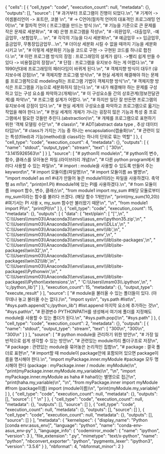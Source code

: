{
 "cells": [
  {
   "cell_type": "code",
   "execution_count": null,
   "metadata": {},
   "outputs": [],
   "source": [
    "# 과거부터 프로그램이 진행이 되었다.\n",
    "# 기계어 -> 어셈블리언어 -> 포트란, 코블 \n",
    "# -> C언어(절차적 언어의 대표격인 프로그래밍 언어)\n",
    "# 절차적 언어 ( 프로그램을 만드는 방식 )\n",
    "# 기능을 기준으로 큰 문제를 작은 문제로 세분화\n",
    "# 예) 은행 프로그램을 작성\n",
    "# -외환업무, -대출업무, -예금업무, -보험업무,... \n",
    "# 각각의 기능을 다시 세분화\n",
    "# 예금업무 => 입금업무, 출금업무, 무통장입금업무...\n",
    "# 더이상 세분화 시킬 수 없을 때까지 기능을 세분화 시키고 \n",
    "# 이렇게 세분화된 기능을 코드로 구현 -> 구현된 코드를 하나로 합친다.\n",
    "# 이런 프로그램 방식의 장점 : 프로그래밍의 설계가 쉽다. ->빨리 쉽게 만들 수 있다 -> 비용절감의 장점\n",
    "# 단점 : 프로그램을 유지보수 하는 게 어렵다.\n",
    "# 1990년대에 프로그래밍의 패러다임이 바뀌게 된다.\n",
    "# 객체지향 방식이 대두!! (유지보수에 강점)\n",
    "# 객체지향 프로그램 방식\n",
    "# 현실 세계의 해결해야 하는 문제를 프로그램적으로 modeling하는 프로그램 기법이 객체지향 방식'\n",
    "# 객체지향 방식은 프로그램을 기능으로 세분화하지 않는다.\n",
    "# 내가 해결해야 하는 문제를 구성하고 있는 구성 요소를 파악하고(개체)\n",
    "# 이 구성요소들 간의 상호관계(정보전달관계)를 파악\n",
    "# 프로그램 설계가 어렵다. \n",
    "# 하지만 일단 잘 만든면 프로그램의 유지보수에 강점이 있다.\n",
    "# 현실 세계의 구성요소를 파악하고 프로그램으로 옯기는 작업을 해야 한다.\n",
    "# 현실 세계의 개체가 가니는 굉장히 많은 기능과 특성 중 프로그램에서 필요한 것들만 추린다.(abstraction)\n",
    "# 개체를 프로그램으로 표현하기 위한 '객체 모델링 수단'\n",
    "# class\n",
    "# ADT(abstract data type , 추상 데이터 타입)\n",
    "# class가 가지는 기능 중 하나는 encapsulation(캡슐화)\n",
    "# 관련이 있는 특성(filed)과 기능(method)을 class라는 하나의 단위로 묶는 역할"
   ]
  },
  {
   "cell_type": "code",
   "execution_count": 4,
   "metadata": {},
   "outputs": [
    {
     "name": "stdout",
     "output_type": "stream",
     "text": [
      "30\n",
      "3.1415926563\n"
     ]
    }
   ],
   "source": [
    "# python의 module\n",
    "# python의 변수, 함수, 클래스를 모아놓은 파일.(라이브러리 개념)\n",
    "# 다른 python program에서 불러다 사용할 수 있는 파일\n",
    "# import : module을 사용할 수 있도록 만들어 주는 keyword\n",
    "# import 모듈이름(파일명)\n",
    "# import 모듈이름 as 별명\n",
    "import module1 as m1     #내가 만들어 놓은 module1이라는 파일을 사용하겠다. 축약형 as m1\n",
    "print(m1.PI)   #module1에 있는 PI를 사용하겠다.\n",
    "# from 모듈이름 import 함수, 변수, 클래스\n",
    "from module1 import my_sum     #해당 모듈로부터 my_sum이라는 함수를 불러다 쓰겠다. (해당 함수 1개만)\n",
    "print(my_sum(10,20))            #여기서는 PI 사용 x, my_sum 함수만 불러왔기 때문\n",
    "\n",
    "from module1 import PI\n",
    "print(PI)\n"
   ]
  },
  {
   "cell_type": "code",
   "execution_count": 15,
   "metadata": {},
   "outputs": [
    {
     "data": {
      "text/plain": [
       "['',\n",
       " 'C:\\\\Users\\\\msm03\\\\Anaconda3\\\\envs\\\\asus_env\\\\python35.zip',\n",
       " 'C:\\\\Users\\\\msm03\\\\Anaconda3\\\\envs\\\\asus_env\\\\DLLs',\n",
       " 'C:\\\\Users\\\\msm03\\\\Anaconda3\\\\envs\\\\asus_env\\\\lib',\n",
       " 'C:\\\\Users\\\\msm03\\\\Anaconda3\\\\envs\\\\asus_env',\n",
       " 'C:\\\\Users\\\\msm03\\\\Anaconda3\\\\envs\\\\asus_env\\\\lib\\\\site-packages',\n",
       " 'C:\\\\Users\\\\msm03\\\\Anaconda3\\\\envs\\\\asus_env\\\\lib\\\\site-packages\\\\win32',\n",
       " 'C:\\\\Users\\\\msm03\\\\Anaconda3\\\\envs\\\\asus_env\\\\lib\\\\site-packages\\\\win32\\\\lib',\n",
       " 'C:\\\\Users\\\\msm03\\\\Anaconda3\\\\envs\\\\asus_env\\\\lib\\\\site-packages\\\\Pythonwin',\n",
       " 'C:\\\\Users\\\\msm03\\\\Anaconda3\\\\envs\\\\asus_env\\\\lib\\\\site-packages\\\\IPython\\\\extensions',\n",
       " 'C:\\\\Users\\\\msm03\\\\.ipython',\n",
       " 'c;/python_lib']"
      ]
     },
     "execution_count": 15,
     "metadata": {},
     "output_type": "execute_result"
    }
   ],
   "source": [
    "# module을 불러올 수 있는 폴더들이 있다. (아무데나 놓고 불러올 수는 없다.)\n",
    "import sys\n",
    "sys.path       #list\n",
    "#sys.path.append(\"c;/python_lib\")   #list.append 마지막 요소에 추가하는 것\n",
    "#sys.path\n",
    "# 환경변수 PYTHONPATH를 생성해서 여기에 폴더를 지정해도 module을 사용할 수 있는 폴더가 된다.\n",
    "#sys.path.pop()\n",
    "#sys.path"
   ]
  },
  {
   "cell_type": "code",
   "execution_count": 2,
   "metadata": {},
   "outputs": [
    {
     "name": "stdout",
     "output_type": "stream",
     "text": [
      "300\n",
      "300\n",
      "300\n"
     ]
    }
   ],
   "source": [
    "# python module을 관리하기 위한 방안\n",
    "# 가장 일반적으로 쉽게 생각할 수 있는 방안\n",
    "# 관련있는 module끼리 폴더구조로 저장\n",
    "# package : 관련있는 module을 묶어놓은 논리적인 집합\n",
    "# package : 결국 폴더로 표현\n",
    "# import할 때 module이 package안에 포함되어 있으면 package이름을 명시해야 한다.\n",
    "import myPackage.inner.myModule #package 모두 명시해야 한다 (package : myPackage.inner / module: myModule)\n",
    "print(myPackage.inner.myModule.my_variable)\n",
    "\n",
    "import myPackage.inner.myModule as haha # haha라는 별명으로 접근\n",
    "print(haha.my_variable)\n",
    "\n",
    "from myPackage.inner import myModule   #from (package이름) import (module이름)\n",
    "print(myModule.my_variable)"
   ]
  },
  {
   "cell_type": "code",
   "execution_count": null,
   "metadata": {},
   "outputs": [],
   "source": [
    "    \n"
   ]
  },
  {
   "cell_type": "code",
   "execution_count": null,
   "metadata": {},
   "outputs": [],
   "source": []
  },
  {
   "cell_type": "code",
   "execution_count": null,
   "metadata": {},
   "outputs": [],
   "source": []
  },
  {
   "cell_type": "code",
   "execution_count": null,
   "metadata": {},
   "outputs": [],
   "source": []
  }
 ],
 "metadata": {
  "kernelspec": {
   "display_name": "Python [conda env:asus_env]",
   "language": "python",
   "name": "conda-env-asus_env-py"
  },
  "language_info": {
   "codemirror_mode": {
    "name": "ipython",
    "version": 3
   },
   "file_extension": ".py",
   "mimetype": "text/x-python",
   "name": "python",
   "nbconvert_exporter": "python",
   "pygments_lexer": "ipython3",
   "version": "3.5.6"
  }
 },
 "nbformat": 4,
 "nbformat_minor": 2
}
